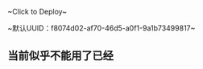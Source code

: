 ~Click to Deploy~

<!-- [![Deploy](https://www.herokucdn.com/deploy/button.svg)](https://dashboard.heroku.com/new?template=https%3A%2F%2Fgithub.com%2Ffbotp%2Fheroku) -->

~默认UUID：f8074d02-af70-46d5-a0f1-9a1b73499817~

## 当前似乎不能用了已经
